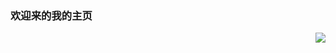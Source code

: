 ### 欢迎来的我的主页
<a href="https://github.com/ShengYangCode">
  <img align="right" src="https://github-readme-stats.vercel.app/api?username=ShengYangCode&show_icons=true&count_private=true&hide=issues&hide_title=true" />
</a>
</br>

